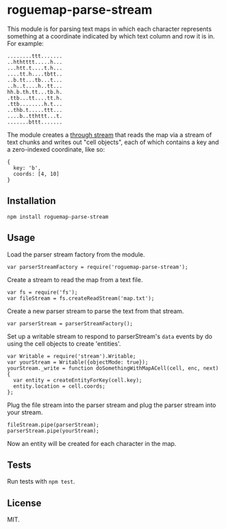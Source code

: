 roguemap-parse-stream
=====================

This module is for parsing text maps in which each character represents something at a coordinate indicated by which text column and row it is in. For example:

    ........ttt.......
    ..hthtttt.....h...
    ...htt.t....t.h...
    ....tt.h....tbtt..
    ..b.tt...tb...t...
    ..h..t....h..tt...
    hh.b.th.tt...tb.h.
    .ttb...tt....tt.h.
    .ttb........h.t...
    ..thb.t.....ttt...
    ....b..tthttt...t.
    .......bttt.......

The module creates a [through stream](https://github.com/rvagg/through2) that reads the map via a stream of text chunks and writes out "cell objects", each of which contains a key and a zero-indexed coordinate, like so:

    {
      key: 'b',
      coords: [4, 10]
    }

Installation
------------

    npm install roguemap-parse-stream

Usage
-----

Load the parser stream factory from the module.

    var parserStreamFactory = require('roguemap-parse-stream');

Create a stream to read the map from a text file.

    var fs = require('fs');
    var fileStream = fs.createReadStream('map.txt');  

Create a new parser stream to parse the text from that stream.

    var parserStream = parserStreamFactory();

Set up a writable stream to respond to parserStream's `data` events by do using the cell objects to create 'entities'.

    var Writable = require('stream').Writable;
    var yourStream = Writable({objectMode: true});
    yourStream._write = function doSomethingWithMapACell(cell, enc, next) {
      var entity = createEntityForKey(cell.key);
      entity.location = cell.coords;
    };

Plug the file stream into the parser stream and plug the parser stream into your stream.

    fileStream.pipe(parserStream);
    parserStream.pipe(yourStream);

Now an entity will be created for each character in the map.

Tests
-----

Run tests with `npm test`.

License
-------

MIT.
